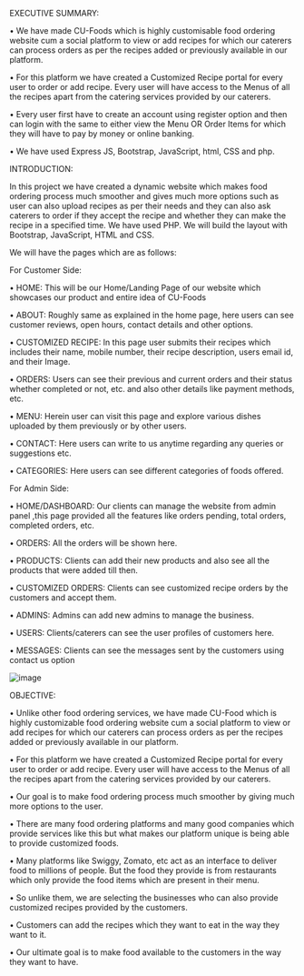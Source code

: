 EXECUTIVE SUMMARY:

• We have made CU-Foods which is highly customisable food ordering website cum
a social platform to view or add recipes for which our caterers can process orders
as per the recipes added or previously available in our platform.

• For this platform we have created a Customized Recipe portal for every user to
order or add recipe. Every user will have access to the Menus of all the recipes
apart from the catering services provided by our caterers.

• Every user first have to create an account using register option and then can login
with the same to either view the Menu OR Order Items for which they will have
to pay by money or online banking.

• We have used Express JS, Bootstrap, JavaScript, html, CSS and php.

INTRODUCTION:

In this project we have created a dynamic website which makes food ordering process
much smoother and gives much more options such as user can also upload recipes as per
their needs and they can also ask caterers to order if they accept the recipe and whether
they can make the recipe in a specified time.
We have used PHP. We will build the layout with Bootstrap, JavaScript, HTML and
CSS.

We will have the pages which are as follows:

For Customer Side:

• HOME: This will be our Home/Landing Page of our website which showcases our
product and entire idea of CU-Foods

• ABOUT: Roughly same as explained in the home page, here users can see customer
reviews, open hours, contact details and other options.

• CUSTOMIZED RECIPE: In this page user submits their recipes which includes their
name, mobile number, their recipe description, users email id, and their Image.

• ORDERS: Users can see their previous and current orders and their status whether
completed or not, etc. and also other details like payment methods, etc.

• MENU: Herein user can visit this page and explore various dishes uploaded by them
previously or by other users.

• CONTACT: Here users can write to us anytime regarding any queries or suggestions
etc.

• CATEGORIES: Here users can see different categories of foods offered.

For Admin Side:

• HOME/DASHBOARD: Our clients can manage the website from admin panel ,this
page provided all the features like orders pending, total orders, completed orders, etc.

• ORDERS: All the orders will be shown here.

• PRODUCTS: Clients can add their new products and also see all the products that
were added till then.

• CUSTOMIZED ORDERS: Clients can see customized recipe orders by the customers
and accept them.

• ADMINS: Admins can add new admins to manage the business.

• USERS: Clients/caterers can see the user profiles of customers here.

• MESSAGES: Clients can see the messages sent by the customers using contact us
option


![image](https://github.com/Sathwika123456789/CU-FOODS/assets/138215124/c9fa64d9-c45f-49bf-9f9c-4722aab0eb85)

OBJECTIVE:

• Unlike other food ordering services, we have made CU-Food which is highly
customizable food ordering website cum a social platform to view or add recipes
for which our caterers can process orders as per the recipes added or previously
available in our platform.

• For this platform we have created a Customized Recipe portal for every user to
order or add recipe. Every user will have access to the Menus of all the recipes
apart from the catering services provided by our caterers.

• Our goal is to make food ordering process much smoother by giving much more
options to the user.

• There are many food ordering platforms and many good companies which provide
services like this but what makes our platform unique is being able to provide
customized foods.

• Many platforms like Swiggy, Zomato, etc act as an interface to deliver food to
millions of people. But the food they provide is from restaurants which only
provide the food items which are present in their menu.

• So unlike them, we are selecting the businesses who can also provide customized
recipes provided by the customers.

• Customers can add the recipes which they want to eat in the way they want to it.

• Our ultimate goal is to make food available to the customers in the way they want
to have.

